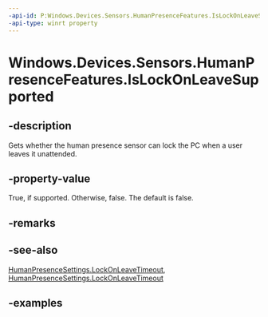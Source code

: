 ```yaml
---
-api-id: P:Windows.Devices.Sensors.HumanPresenceFeatures.IsLockOnLeaveSupported
-api-type: winrt property
---
```


# Windows.Devices.Sensors.HumanPresenceFeatures.IsLockOnLeaveSupported

<!--
public bool IsLockOnLeaveSupported { get; }
-->

## -description

Gets whether the human presence sensor can lock the PC when a user leaves it unattended.

## -property-value

True, if supported. Otherwise, false. The default is false.

## -remarks

## -see-also

[HumanPresenceSettings.LockOnLeaveTimeout](humanpresencesettings_lockonleavetimeout.md), [HumanPresenceSettings.LockOnLeaveTimeout](humanpresencesettings_lockonleavetimeout.md)

## -examples
